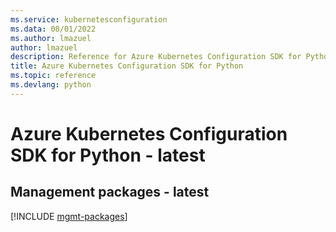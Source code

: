 ```yaml
---
ms.service: kubernetesconfiguration
ms.data: 08/01/2022
ms.author: lmazuel
author: lmazuel
description: Reference for Azure Kubernetes Configuration SDK for Python
title: Azure Kubernetes Configuration SDK for Python
ms.topic: reference
ms.devlang: python
---
```

# Azure Kubernetes Configuration SDK for Python - latest

## Management packages - latest
[!INCLUDE [mgmt-packages](kubernetes-configuration-mgmt-index.md)]